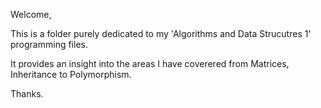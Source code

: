 Welcome,

This is a folder purely dedicated to my 'Algorithms and Data Strucutres 1' programming files.

It provides an insight into the areas I have coverered from Matrices, Inheritance to Polymorphism.

Thanks.
